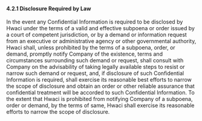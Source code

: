 #### 4\.2\.1 Disclosure Required by Law


In the event any Confidential Information is required to be disclosed 
by Hwaci under the terms of a valid and effective subpoena or order 
issued by a court of competent jurisdiction, or by a demand or 
information request from an executive or administrative agency 
or other governmental authority, Hwaci shall, unless prohibited
by the terms of a subpoena, order, or demand, promptly notify 
Company of the existence, terms and circumstances surrounding 
such demand or request, shall consult with Company on the 
advisability of taking legally available steps to resist 
or narrow such demand or request, and, if disclosure of 
such Confidential Information is required, shall exercise 
its reasonable best efforts to narrow the scope of disclosure 
and obtain an order or other reliable assurance that 
confidential treatment will be accorded to such 
Confidential Information. To the extent that Hwaci
is prohibited from notifying Company of a subpoena, 
order or demand, by the terms of same, Hwaci shall exercise 
its reasonable efforts to narrow the scope of disclosure.
